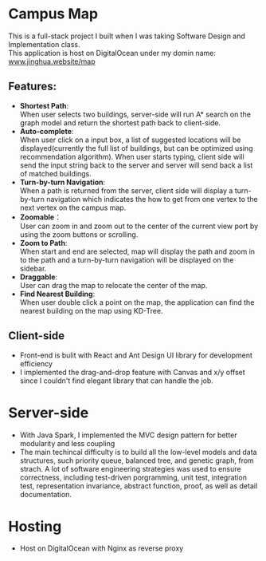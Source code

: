 # Campus Map
This is a full-stack project I built when I was taking Software Design and Implementation class. <br/>
This application is host on DigitalOcean under my domin name: <a href="www.jinghua.website/map" target="_blank">www.jinghua.website/map</a>

## Features:
- **Shortest Path**: <br>
  When user selects two buildings, server-side will run A* search on the graph model and return the shortest path back to client-side.
- **Auto-complete**:<br>
    When user click on a input box, a list of suggested locations will be displayed(currently
    the full list of buildings, but can be optimized using recommendation algorithm).
    When user starts typing, client side will send the input string back to the
    server and server will send back a list of matched buildings.
- **Turn-by-turn Navigation**:<br>
    When a path is returned from the server, client side will display a turn-by-turn navigation
    which indicates the how to get from one vertex to the next vertex on the campus map.
- **Zoomable**：<br>
    User can zoom in and zoom out to the center of the current view port by using the zoom
    buttons or scrolling.
- **Zoom to Path**: <br>
    When start and end are selected, map will display the path and zoom in to the path and a
    turn-by-turn navigation will be displayed on the sidebar.
- **Draggable**: <br>
    User can drag the map to relocate the center of the map.
- **Find Nearest Building**: <br>
    When user double click a point on the map, the application can find the nearest building
    on the map using KD-Tree.

## Client-side
- Front-end is bulit with React and Ant Design UI library for development efficiency
- I implemented the drag-and-drop feature with Canvas and x/y offset since I couldn't find elegant library that can handle the job.

# Server-side
- With Java Spark, I implemented the MVC design pattern for better modularity and less coupling
- The main techincal difficulty is to build all the low-level models and data structures, such priority queue, balanced tree, and genetic graph, from strach. A lot of 
 software engineering strategies was used to ensure correctness,
including test-driven porgramming, unit test, integration test, representation invariance, abstract function, proof, as well as detail documentation.  

# Hosting
- Host on DigitalOcean with Nginx as reverse proxy
